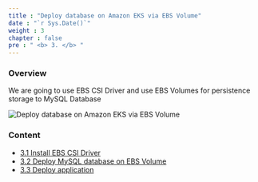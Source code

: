 ```yaml
---
title : "Deploy database on Amazon EKS via EBS Volume"
date : "`r Sys.Date()`"
weight : 3
chapter : false
pre : " <b> 3. </b> "
---
```


### Overview

We are going to use EBS CSI Driver and use EBS Volumes for persistence storage to MySQL Database

![Deploy database on Amazon EKS via EBS Volume](../images/3.eksdbwithebs/eksebsmysql.png?pc=60pt)

### Content
+ [3.1 Install EBS CSI Driver](../3-eksdbwithebs/3.1-installcsidriver/)
+ [3.2 Deploy MySQL database on EBS Volume](../3-eksdbwithebs/3.2-deploymysqlonebs/)
+ [3.3 Deploy application](../3-eksdbwithebs/3.3-deployappdeployment/)



